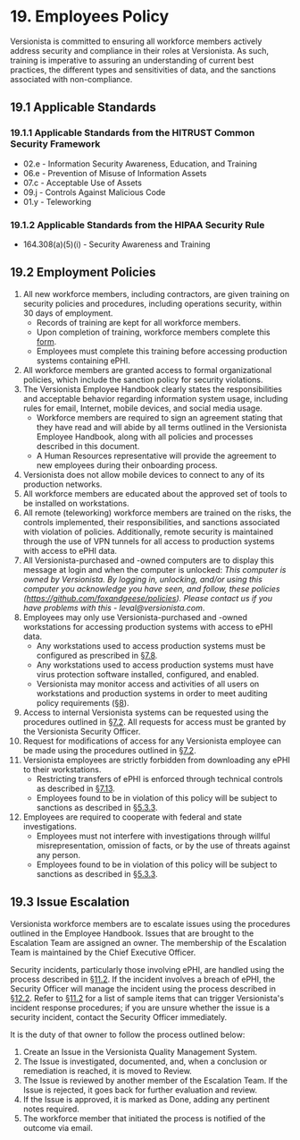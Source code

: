 # 19. Employees Policy

Versionista is committed to ensuring all workforce members actively address
security and compliance in their roles at Versionista. As such, training is
imperative to assuring an understanding of current best practices, the different
types and sensitivities of data, and the sanctions associated with
non-compliance.

## 19.1 Applicable Standards

### 19.1.1 Applicable Standards from the HITRUST Common Security Framework

- 02.e - Information Security Awareness, Education, and Training
- 06.e - Prevention of Misuse of Information Assets
- 07.c - Acceptable Use of Assets
- 09.j - Controls Against Malicious Code
- 01.y - Teleworking

### 19.1.2 Applicable Standards from the HIPAA Security Rule

- 164.308(a)(5)(i) - Security Awareness and Training

## 19.2 Employment Policies

1. All new workforce members, including contractors, are given training on
   security policies and procedures, including operations security, within 30
   days of employment.
   - Records of training are kept for all workforce members.
   - Upon completion of training, workforce members complete this
     [form](https://docs.google.com/a/catalyze.io/forms/d/1bmEK3TidACj6ForBqGMaINPjIckv9ht28rtkGEQsBGs/viewform?usp=send_form).
   - Employees must complete this training before accessing production systems
     containing ePHI.
2. All workforce members are granted access to formal organizational policies,
   which include the sanction policy for security violations.
3. The Versionista Employee Handbook clearly states the responsibilities and
   acceptable behavior regarding information system usage, including rules for
   email, Internet, mobile devices, and social media usage.
   - Workforce members are required to sign an agreement stating that they have
     read and will abide by all terms outlined in the Versionista Employee
     Handbook, along with all policies and processes described in this document.
   - A Human Resources representative will provide the agreement to new
     employees during their onboarding process.
4. Versionista does not allow mobile devices to connect to any of its production
   networks.
5. All workforce members are educated about the approved set of tools to be
   installed on workstations.
6. All remote (teleworking) workforce members are trained on the risks, the
   controls implemented, their responsibilities, and sanctions associated with
   violation of policies. Additionally, remote security is maintained through
   the use of VPN tunnels for all access to production systems with access to
   ePHI data.
7. All Versionista-purchased and -owned computers are to display this message at
   login and when the computer is unlocked: _This computer is owned by
   Versionista. By logging in, unlocking, and/or using this computer you
   acknowledge you have seen, and follow, these policies
   (https://github.com/foxandgeese/policies). Please contact us if you have
   problems with this - leval@versionista.com_.
8. Employees may only use Versionista-purchased and -owned workstations for
   accessing production systems with access to ePHI data.
   - Any workstations used to access production systems must be configured as
     prescribed in [§7.8](#7-8-employee-workstation-use).
   - Any workstations used to access production systems must have virus
     protection software installed, configured, and enabled.
   - Versionista may monitor access and activities of all users on workstations
     and production systems in order to meet auditing policy requirements
     ([§8](#8-auditing-policy)).
9. Access to internal Versionista systems can be requested using the procedures
   outlined in [§7.2](#7-2-access-establishment-and-modification). All requests
   for access must be granted by the Versionista Security Officer.
10. Request for modifications of access for any Versionista employee can be made
    using the procedures outlined in
    [§7.2](#7-2-access-establishment-and-modification).
11. Versionista employees are strictly forbidden from downloading any ePHI to
    their workstations.
    - Restricting transfers of ePHI is enforced through technical controls as
      described in [§7.13](#7-13-access-to-ephi).
    - Employees found to be in violation of this policy will be subject to
      sanctions as described in [§5.3.3](#5-3-security-officer).
12. Employees are required to cooperate with federal and state investigations.
    - Employees must not interfere with investigations through willful
      misrepresentation, omission of facts, or by the use of threats against any
      person.
    - Employees found to be in violation of this policy will be subject to
      sanctions as described in [§5.3.3](#5-3-security-officer).

## 19.3 Issue Escalation

Versionista workforce members are to escalate issues using the procedures
outlined in the Employee Handbook. Issues that are brought to the Escalation
Team are assigned an owner. The membership of the Escalation Team is maintained
by the Chief Executive Officer.

Security incidents, particularly those involving ePHI, are handled using the
process described in [§11.2](#11-2-incident-management-policies). If the
incident involves a breach of ePHI, the Security Officer will manage the
incident using the process described in [§12.2](#12-2-datica-breach-policy).
Refer to [§11.2](#11-2-incident-management-policies) for a list of sample items
that can trigger Versionista's incident response procedures; if you are unsure
whether the issue is a security incident, contact the Security Officer
immediately.

It is the duty of that owner to follow the process outlined below:

1. Create an Issue in the Versionista Quality Management System.
2. The Issue is investigated, documented, and, when a conclusion or remediation
   is reached, it is moved to Review.
3. The Issue is reviewed by another member of the Escalation Team. If the Issue
   is rejected, it goes back for further evaluation and review.
4. If the Issue is approved, it is marked as Done, adding any pertinent notes
   required.
5. The workforce member that initiated the process is notified of the outcome
   via email.
